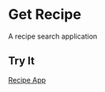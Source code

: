 # Get Recipe
A recipe search application
## Try It
[Recipe App](https://get-recipe-now.netlify.app/)
